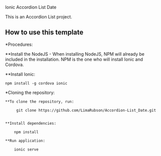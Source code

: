 Ionic Accordion List Date

This is an Accordion List project.

## How to use this template

*Procedures:

  **Install the NodeJS - When installing NodeJS, NPM will already be included in the installation. NPM is the one who will install Ionic and Cordova.

 **Install Ionic:
    
    npm install -g cordova ionic

*Cloning the repository:

    **To clone the repository, run:

         git clone https://github.com/LimaRubson/Accordion-List_Date.git
    

    **Install dependencies:

        npm install

    **Run application:

        ionic serve



